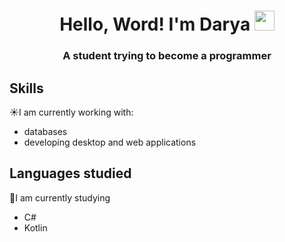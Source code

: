 <h1 align="center">Hello, Word! I'm Darya</a> 
<img src="https://github.com/blackcater/blackcater/raw/main/images/Hi.gif" height="32"/></h1>
<h3 align="center"> A student trying to become a programmer</h3>

## Skills
☀️I am currently working with:
- databases
- developing desktop and web applications
## Languages studied
💫I am currently studying
- C#
- Kotlin
